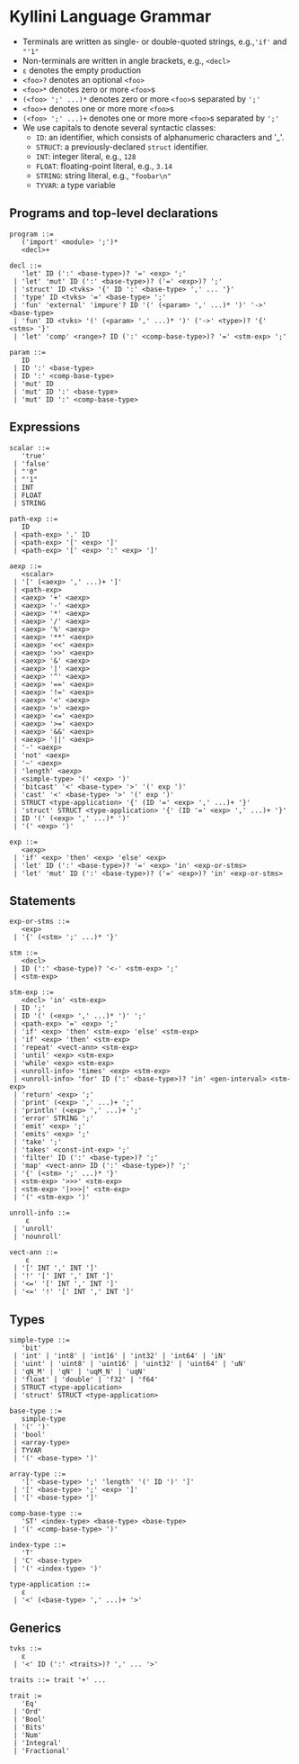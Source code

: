 # Kyllini Language Grammar

* Terminals are written as single- or double-quoted strings, e.g.,`'if'` and `"'1"`
* Non-terminals are written in angle brackets, e.g., `<decl>`
* `ε` denotes the empty production
* `<foo>?` denotes an optional `<foo>`
* `<foo>*` denotes zero or more `<foo>`s
* `(<foo> ';' ...)*` denotes zero or more `<foo>`s separated by `';'`
* `<foo>+` denotes one or more more `<foo>`s
* `(<foo> ';' ...)+` denotes one or more more `<foo>`s separated by `';'`
* We use capitals to denote several syntactic classes:
  * `ID`: an identifier, which consists of alphanumeric characters and '_'.
  * `STRUCT`: a previously-declared `struct` identifier.
  * `INT`: integer literal, e.g., `128`
  * `FLOAT`: floating-point literal, e.g., `3.14`
  * `STRING`: string literal, e.g., `"foobar\n"`
  * `TYVAR`: a type variable

## Programs and top-level declarations

```
program ::=
   ('import' <module> ';')*
   <decl>+

decl ::=
   'let' ID (':' <base-type>)? '=' <exp> ';'
 | 'let' 'mut' ID (':' <base-type>)? ('=' <exp>)? ';'
 | 'struct' ID <tvks> '{' ID ':' <base-type> ',' ... '}'
 | 'type' ID <tvks> '=' <base-type> ';'
 | 'fun' 'external' 'impure'? ID '(' (<param> ',' ...)* ')' '->' <base-type>
 | 'fun' ID <tvks> '(' (<param> ',' ...)* ')' ('->' <type>)? '{' <stms> '}'
 | 'let' 'comp' <range>? ID (':' <comp-base-type>)? '=' <stm-exp> ';'

param ::=
   ID
 | ID ':' <base-type>
 | ID ':' <comp-base-type>
 | 'mut' ID
 | 'mut' ID ':' <base-type>
 | 'mut' ID ':' <comp-base-type>
```

## Expressions

```
scalar ::=
   'true'
 | 'false'
 | "'0"
 | "'1"
 | INT
 | FLOAT
 | STRING

path-exp ::=
   ID
 | <path-exp> '.' ID
 | <path-exp> '[' <exp> ']'
 | <path-exp> '[' <exp> ':' <exp> ']'

aexp ::=
   <scalar>
 | '[' (<aexp> ',' ...)+ ']'
 | <path-exp>
 | <aexp> '+' <aexp>
 | <aexp> '-' <aexp>
 | <aexp> '*' <aexp>
 | <aexp> '/' <aexp>
 | <aexp> '%' <aexp>
 | <aexp> '**' <aexp>
 | <aexp> '<<' <aexp>
 | <aexp> '>>' <aexp>
 | <aexp> '&' <aexp>
 | <aexp> '|' <aexp>
 | <aexp> '^' <aexp>
 | <aexp> '==' <aexp>
 | <aexp> '!=' <aexp>
 | <aexp> '<' <aexp>
 | <aexp> '>' <aexp>
 | <aexp> '<=' <aexp>
 | <aexp> '>=' <aexp>
 | <aexp> '&&' <aexp>
 | <aexp> '||' <aexp>
 | '-' <aexp>
 | 'not' <aexp>
 | '~' <aexp>
 | 'length' <aexp>
 | <simple-type> '(' <exp> ')'
 | 'bitcast' '<' <base-type> '>' '(' exp ')'
 | 'cast' '<' <base-type> '>' '(' exp ')'
 | STRUCT <type-application> '{' (ID '=' <exp> ',' ...)+ '}'
 | 'struct' STRUCT <type-application> '{' (ID '=' <exp> ',' ...)+ '}'
 | ID '(' (<exp> ',' ...)* ')'
 | '(' <exp> ')'

exp ::=
   <aexp>
 | 'if' <exp> 'then' <exp> 'else' <exp>
 | 'let' ID (':' <base-type>)? '=' <exp> 'in' <exp-or-stms>
 | 'let' 'mut' ID (':' <base-type>)? ('=' <exp>)? 'in' <exp-or-stms>
```

## Statements

```
exp-or-stms ::=
   <exp>
 | '{' (<stm> ';' ...)* '}'

stm ::=
   <decl>
 | ID (':' <base-type)? '<-' <stm-exp> ';'
 | <stm-exp>

stm-exp ::=
   <decl> 'in' <stm-exp>
 | ID ';'
 | ID '(' (<exp> ',' ...)* ')' ';'
 | <path-exp> '=' <exp> ';'
 | 'if' <exp> 'then' <stm-exp> 'else' <stm-exp>
 | 'if' <exp> 'then' <stm-exp>
 | 'repeat' <vect-ann> <stm-exp>
 | 'until' <exp> <stm-exp>
 | 'while' <exp> <stm-exp>
 | <unroll-info> 'times' <exp> <stm-exp>
 | <unroll-info> 'for' ID (':' <base-type>)? 'in' <gen-interval> <stm-exp>
 | 'return' <exp> ';'
 | 'print' (<exp> ',' ...)+ ';'
 | 'println' (<exp> ',' ...)+ ';'
 | 'error' STRING ';'
 | 'emit' <exp> ';'
 | 'emits' <exp> ';'
 | 'take' ';'
 | 'takes' <const-int-exp> ';'
 | 'filter' ID (':' <base-type>)? ';'
 | 'map' <vect-ann> ID (':' <base-type>)? ';'
 | '{' (<stm> ';' ...)* '}'
 | <stm-exp> '>>>' <stm-exp>
 | <stm-exp> '|>>>|' <stm-exp>
 | '(' <stm-exp> ')'

unroll-info ::=
    ε
 | 'unroll'
 | 'nounroll'

vect-ann ::=
    ε
 | '[' INT ',' INT ']'
 | '!' '[' INT ',' INT ']'
 | '<=' '[' INT ',' INT ']'
 | '<=' '!' '[' INT ',' INT ']'
```

## Types

```
simple-type ::=
   'bit'
 | 'int' | 'int8' | 'int16' | 'int32' | 'int64' | 'iN'
 | 'uint' | 'uint8' | 'uint16' | 'uint32' | 'uint64' | 'uN'
 | 'qN_M' | 'qN' | 'uqM_N' | 'uqN'
 | 'float' | 'double' | 'f32' | 'f64'
 | STRUCT <type-application>
 | 'struct' STRUCT <type-application>

base-type ::=
   simple-type
 | '(' ')'
 | 'bool'
 | <array-type>
 | TYVAR
 | '(' <base-type> ')'

array-type ::=
   '[' <base-type> ';' 'length' '(' ID ')' ']'
 | '[' <base-type> ';' <exp> ']'
 | '[' <base-type> ']'

comp-base-type ::=
   'ST' <index-type> <base-type> <base-type>
 | '(' <comp-base-type> ')'

index-type ::=
   'T'
 | 'C' <base-type>
 | '(' <index-type> ')'

type-application ::=
   ε
 | '<' (<base-type> ',' ...)+ '>'
```

## Generics

```
tvks ::=
   ε
 | '<' ID (':' <traits>)? ',' ... '>'

traits ::= trait '+' ...

trait :=
   'Eq'
 | 'Ord'
 | 'Bool'
 | 'Bits'
 | 'Num'
 | 'Integral'
 | 'Fractional'
```
